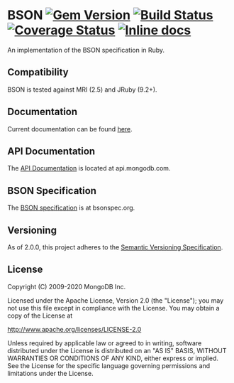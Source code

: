 BSON
[![Gem Version][rubygems-img]][rubygems-url]
[![Build Status][ghactions-img]][ghactions-url]
[![Coverage Status][coveralls-img]][coveralls-url]
[![Inline docs][inch-img]][inch-url]
====

An implementation of the BSON specification in Ruby.

Compatibility
-------------

BSON is tested against MRI (2.5) and JRuby (9.2+).

Documentation
-------------

Current documentation can be found
[here](http://docs.mongodb.org/ecosystem/tutorial/ruby-bson-tutorial/#ruby-bson-tutorial).

API Documentation
-----------------

The [API Documentation](https://api.mongodb.com/bson-ruby/current/) is
located at api.mongodb.com.

BSON Specification
------------------

The [BSON specification](http://bsonspec.org) is at bsonspec.org.

Versioning
----------

As of 2.0.0, this project adheres to the
[Semantic Versioning Specification](http://semver.org/).

License
-------

Copyright (C) 2009-2020 MongoDB Inc.

Licensed under the Apache License, Version 2.0 (the "License");
you may not use this file except in compliance with the License.
You may obtain a copy of the License at

http://www.apache.org/licenses/LICENSE-2.0

Unless required by applicable law or agreed to in writing, software
distributed under the License is distributed on an "AS IS" BASIS,
WITHOUT WARRANTIES OR CONDITIONS OF ANY KIND, either express or implied.
See the License for the specific language governing permissions and
limitations under the License.

[rubygems-img]: https://badge.fury.io/rb/bson.svg
[rubygems-url]: http://badge.fury.io/rb/bson
[ghactions-img]: https://github.com/mongodb/bson-ruby/actions/workflows/bson-ruby.yml/badge.svg?query=branch%3Amaster
[ghactions-url]: https://github.com/mongodb/bson-ruby/actions/workflows/bson-ruby.yml?query=branch%3Amaster
[coveralls-img]: https://coveralls.io/repos/mongodb/bson-ruby/badge.svg?branch=master
[coveralls-url]: https://coveralls.io/r/mongodb/bson-ruby?branch=master
[inch-img]: http://inch-ci.org/github/mongodb/bson-ruby.svg?branch=master
[inch-url]: http://inch-ci.org/github/mongodb/bson-ruby
